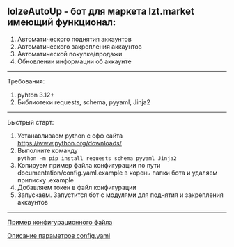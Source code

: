 ﻿lolzeAutoUp - бот для маркета lzt.market имеющий функционал:
-------------------------------------------
1) Автоматического поднятия аккаунтов
2) Автоматического закрепления аккаунтов
3) Автоматической покупке/продажи
4) Обновлении информации об аккаунте
-------------------------------------------
Требования:
1) pyhton 3.12+
2) Библиотеки requests, schema, pyyaml, Jinja2
-------------------------------------------
Быстрый старт:
1) Устанавливаем python с офф сайта https://www.python.org/downloads/
2) Выполните команду  
```python -m pip install requests schema pyyaml Jinja2```
3) Копируем пример файла конфигурации по пути documentation/config.yaml.example в корень папки бота и удаляем приписку .example
4) Добавляем токен в файл конфигурации
5) Запускаем. Запустится бот с модулями для поднятия и закрепления аккаунтов
-------------------------------------------
[Пример конфигурационного файла](documentation/config.yaml.example)

[Описание параметров config.yaml](documentation/descriptionConfig.md)